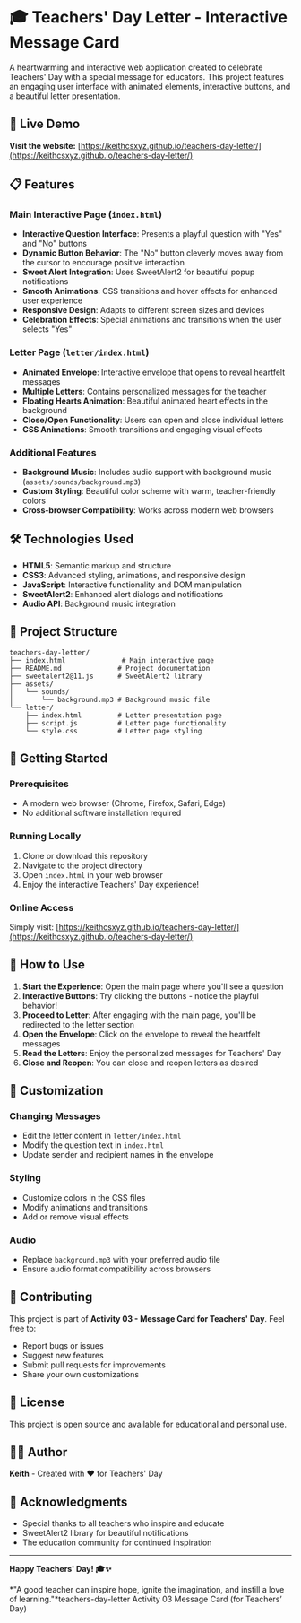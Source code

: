 # 🎓 Teachers' Day Letter - Interactive Message Card

A heartwarming and interactive web application created to celebrate Teachers' Day with a special message for educators. This project features an engaging user interface with animated elements, interactive buttons, and a beautiful letter presentation.

## 🌟 Live Demo

**Visit the website:** [https://keithcsxyz.github.io/teachers-day-letter/](https://keithcsxyz.github.io/teachers-day-letter/)

## 📋 Features

### Main Interactive Page (`index.html`)
- **Interactive Question Interface**: Presents a playful question with "Yes" and "No" buttons
- **Dynamic Button Behavior**: The "No" button cleverly moves away from the cursor to encourage positive interaction
- **Sweet Alert Integration**: Uses SweetAlert2 for beautiful popup notifications
- **Smooth Animations**: CSS transitions and hover effects for enhanced user experience
- **Responsive Design**: Adapts to different screen sizes and devices
- **Celebration Effects**: Special animations and transitions when the user selects "Yes"

### Letter Page (`letter/index.html`)
- **Animated Envelope**: Interactive envelope that opens to reveal heartfelt messages
- **Multiple Letters**: Contains personalized messages for the teacher
- **Floating Hearts Animation**: Beautiful animated heart effects in the background
- **Close/Open Functionality**: Users can open and close individual letters
- **CSS Animations**: Smooth transitions and engaging visual effects

### Additional Features
- **Background Music**: Includes audio support with background music (`assets/sounds/background.mp3`)
- **Custom Styling**: Beautiful color scheme with warm, teacher-friendly colors
- **Cross-browser Compatibility**: Works across modern web browsers

## 🛠️ Technologies Used

- **HTML5**: Semantic markup and structure
- **CSS3**: Advanced styling, animations, and responsive design
- **JavaScript**: Interactive functionality and DOM manipulation
- **SweetAlert2**: Enhanced alert dialogs and notifications
- **Audio API**: Background music integration

## 📁 Project Structure

```
teachers-day-letter/
├── index.html              # Main interactive page
├── README.md              # Project documentation
├── sweetalert2@11.js      # SweetAlert2 library
├── assets/
│   └── sounds/
│       └── background.mp3 # Background music file
└── letter/
    ├── index.html         # Letter presentation page
    ├── script.js          # Letter page functionality
    └── style.css          # Letter page styling
```

## 🚀 Getting Started

### Prerequisites
- A modern web browser (Chrome, Firefox, Safari, Edge)
- No additional software installation required

### Running Locally
1. Clone or download this repository
2. Navigate to the project directory
3. Open `index.html` in your web browser
4. Enjoy the interactive Teachers' Day experience!

### Online Access
Simply visit: [https://keithcsxyz.github.io/teachers-day-letter/](https://keithcsxyz.github.io/teachers-day-letter/)

## 🎯 How to Use

1. **Start the Experience**: Open the main page where you'll see a question
2. **Interactive Buttons**: Try clicking the buttons - notice the playful behavior!
3. **Proceed to Letter**: After engaging with the main page, you'll be redirected to the letter section
4. **Open the Envelope**: Click on the envelope to reveal the heartfelt messages
5. **Read the Letters**: Enjoy the personalized messages for Teachers' Day
6. **Close and Reopen**: You can close and reopen letters as desired

## 🎨 Customization

### Changing Messages
- Edit the letter content in `letter/index.html`
- Modify the question text in `index.html`
- Update sender and recipient names in the envelope

### Styling
- Customize colors in the CSS files
- Modify animations and transitions
- Add or remove visual effects

### Audio
- Replace `background.mp3` with your preferred audio file
- Ensure audio format compatibility across browsers

## 🤝 Contributing

This project is part of **Activity 03 - Message Card for Teachers' Day**. Feel free to:
- Report bugs or issues
- Suggest new features
- Submit pull requests for improvements
- Share your own customizations

## 📜 License

This project is open source and available for educational and personal use.

## 👨‍💻 Author

**Keith** - Created with ❤️ for Teachers' Day

## 🙏 Acknowledgments

- Special thanks to all teachers who inspire and educate
- SweetAlert2 library for beautiful notifications
- The education community for continued inspiration

---

**Happy Teachers' Day! 🎓✨**

*"A good teacher can inspire hope, ignite the imagination, and instill a love of learning."*teachers-day-letter
Activity 03 Message Card (for Teachers’ Day)
